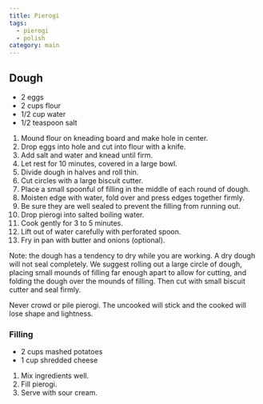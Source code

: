 ```yaml
---
title: Pierogi
tags:
  - pierogi
  - polish
category: main
---
```


## Dough

- 2 eggs
- 2 cups flour
- 1/2 cup water
- 1/2 teaspoon salt

1. Mound flour on kneading board and make hole in center.
2. Drop eggs into hole and cut into flour with a knife.
3. Add salt and water and knead until firm.
4. Let rest for 10 minutes, covered in a large bowl.
5. Divide dough in halves and roll thin.
6. Cut circles with a large biscuit cutter.
7. Place a small spoonful of filling in the middle of each round of dough.
8. Moisten edge with water, fold over and press edges together firmly.
9. Be sure they are well sealed to prevent the filling from running out.
10. Drop pierogi into salted boiling water.
11. Cook gently for 3 to 5 minutes.
12. Lift out of water carefully with perforated spoon.
13. Fry in pan with butter and onions (optional).

Note: the dough has a tendency to dry while you are working. A dry dough will not
seal completely. We suggest rolling out a large circle of dough, placing small
mounds of filling far enough apart to allow for cutting, and folding the dough over
the mounds of filling. Then cut with small biscuit cutter and seal firmly.

Never crowd or pile pierogi. The uncooked will stick and the cooked will lose shape and lightness.

### Filling

- 2 cups mashed potatoes
- 1 cup shredded cheese

1. Mix ingredients well.
2. Fill pierogi.
3. Serve with sour cream.
